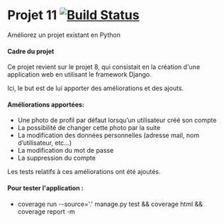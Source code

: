 # Projet 11 [![Build Status](https://travis-ci.com/Tony380/Projet11.svg?branch=master)](https://travis-ci.com/Tony380/Projet11)
Améliorez un projet existant en Python

#### Cadre du projet
Ce projet revient sur le projet 8, qui consistait en la création d'une application web
en utilisant le framework Django.

Ici, le but est de lui apporter des améliorations et des ajouts.

#### Améliorations apportées:

-	Une photo de profil par défaut lorsqu’un utilisateur créé son compte
-	La possibilité de changer cette photo par la suite
-	La modification des données personnelles (adresse mail, nom d’utilisateur, etc…)
-	La modification du mot de passe
-	La suppression du compte

Les tests relatifs à ces améliorations ont été ajoutés.

#### Pour tester l'application :
-   coverage run --source='.' manage.py test && coverage html && coverage report -m
